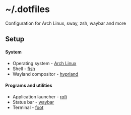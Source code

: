 # ~/.dotfiles
Configuration for Arch Linux, sway, zsh, waybar and more
## Setup
#### System
* Operating system - [Arch Linux](https://archlinux.org/)
* Shell - [fish](https://github.com/fish-shell/fish-shell)
* Wayland compositor - [hyprland](https://github.com/hyprwm/Hyprland)
#### Programs and utilities
* Application launcher - [rofi](https://github.com/lbonn/rofi)
* Status bar - [waybar](https://github.com/Alexays/Waybar)
* Terminal - [foot](https://codeberg.org/dnkl/foot)